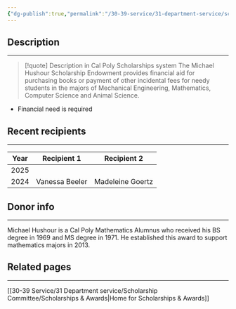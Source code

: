 ```yaml
---
{"dg-publish":true,"permalink":"/30-39-service/31-department-service/scholarship-committee/01-awards/michael-hushour-scholarship-endowment-mathematics/","updated":"2025-05-20T15:30:50-07:00"}
---
```


## Description
---
> [!quote] Description in Cal Poly Scholarships system
> The Michael Hushour Scholarship Endowment provides financial aid for purchasing books or payment of other incidental fees for needy students in the majors of Mechanical Engineering, Mathematics, Computer Science and Animal Science.

- Financial need is required

## Recent recipients
---


| Year | Recipient 1    | Recipient 2      |
| ---- | -------------- | ---------------- |
| 2025 |                |                  |
| 2024 | Vanessa Beeler | Madeleine Goertz |

## Donor info
---

Michael Hushour is a Cal Poly Mathematics Alumnus who received his BS degree in 1969 and MS degree in 1971. He established this award to support mathematics majors in 2013.


## Related pages
---

[[30-39 Service/31 Department service/Scholarship Committee/Scholarships & Awards\|Home for Scholarships & Awards]]